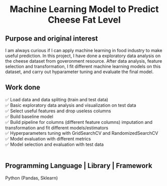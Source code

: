 <div align="center">
<h1/>Machine Learning Model to Predict Cheese Fat Level</h1>
</div>

<div>
<h2/>Purpose and original interest</h2>
</div>
I am always curious if I can apply machine learning in food industry to make useful prediction. In this project, I have done a exploratory data analysis on the cheese dataset from goveronment resource. After data analysis, feature selection and transformation, I fit different machine learning models on this dataset, and carry out hyparameter tuning and evaluate the final model. 
<div>
<h2/>Work done</h2>
</div>

✅ Load data and data spliting (train and test data) <br>
✅ Basic exploratory data analysis and visualization on test data <br>
✅ Select useful features and drop useless columns <br>
✅ Build baseline model <br>
✅ Build pipeline for columns (different feature columns) imputation and transformation and fit different models/estimators <br>
✅ Hyperparameters tuning with GridSearchCV and RandomizedSearchCV<br>
✅ Model evaluation with different metrics <br>
✅ Model selection and evaluation with test data <br>
<br>
<div>
<h2/>Programming Language | Library | Framework</h2>
</div>
Python (Pandas, Sklearn)
<br>

